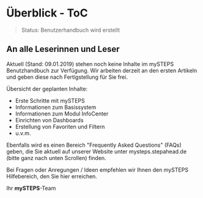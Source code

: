 # Überblick - ToC

>Status: Benutzerhandbuch wird erstellt

## An alle Leserinnen und Leser

Aktuell (Stand: 09.01.2019) stehen noch keine Inhalte im mySTEPS Benutzhandbuch zur Verfügung. Wir arbeiten derzeit an den ersten Artikeln und geben diese nach Fertigstellung für Sie frei.

Übersicht der geplanten Inhalte:

- Erste Schritte mit mySTEPS
- Informationen zum Basissystem
- Informationen zum Modul InfoCenter
- Einrichten von Dashboards
- Erstellung von Favoriten und Filtern
- u.v.m.

Ebenfalls wird es einen Bereich "Frequently Asked Questions" (FAQs) geben, die Sie aktuell auf unserer Website unter mysteps.stepahead.de (bitte ganz nach unten Scrollen) finden.

Bei Fragen oder Anregungen / Ideen empfehlen wir Ihnen den mySTEPS Hilfebereich, den Sie hier erreichen.

Ihr
**mySTEPS**-Team